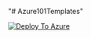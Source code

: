 "# Azure101Templates" 

[![Deploy To Azure](https://docs.microsoft.com/en-us/azure/templates/media/deploy-to-azure.svg)](https://portal.azure.com/#blade/Microsoft_Azure_CreateUIDef/CustomDeploymentBlade/uri/https%3A%2F%2Fraw.githubusercontent.com%2FDianaBohorquezT%2Fmain%2FAzure101Templates%2FlandingZoneLiteTemplate.json/uiFormDefinitionUri/https%3A%2F%2Fraw.githubusercontent.com%2FDianaBohorquezT%2Fmain%2FAzure101Templates%2FlandingZoneLiteUI.json)
